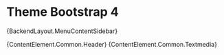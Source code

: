 # Theme Bootstrap 4

{BackendLayout.MenuContentSidebar}

{ContentElement.Common.Header}
{ContentElement.Common.Textmedia}